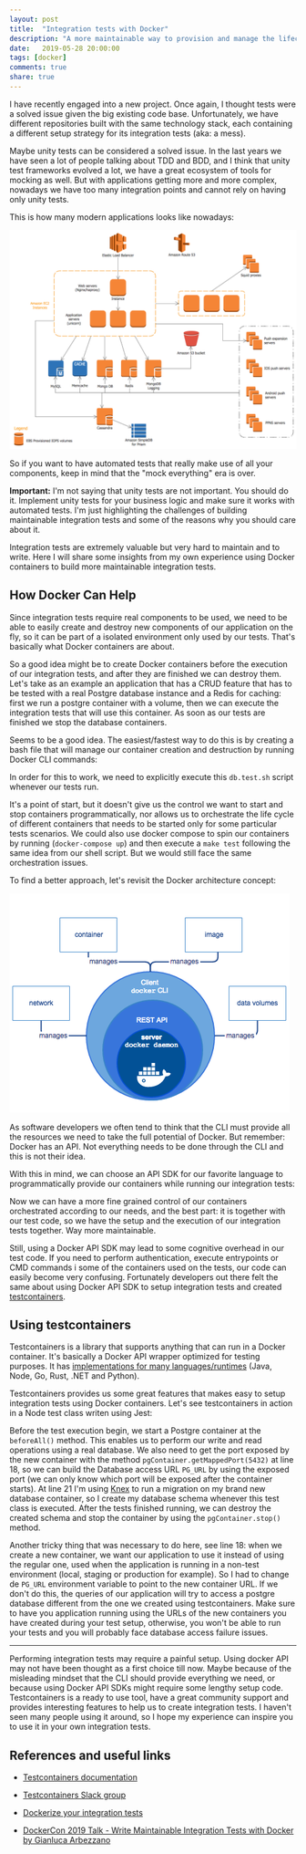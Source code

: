 ```yaml
---
layout: post
title:  "Integration tests with Docker"
description: "A more maintainable way to provision and manage the lifecycle of the dependencies that your application needs to run integration tests."
date:   2019-05-28 20:00:00
tags: [docker]
comments: true
share: true
---
```


I have recently engaged into a new project. Once again, I thought tests were a solved issue given the big existing code base. Unfortunately, we have different repositories built with the same technology stack, each containing a different setup strategy for its integration tests (aka: a mess). 

Maybe unity tests can be considered a solved issue. In the last years we have seen a lot of people talking about TDD and BDD, and I think that unity test frameworks evolved a lot, we have a great ecosystem of tools for mocking as well. But with applications getting more and more complex, nowadays we have too many integration points and cannot rely on having only unity tests.

This is how many modern applications looks like nowadays:

![Modern architecture](https://raw.githubusercontent.com/andreybleme/andreybleme.github.io/master/assets/img/modern-aws-architecture.png "Modern architecture")

So if you want to have automated tests that really make use of all your components, keep in mind that the "mock everything" era is over. 

**Important:** I'm not saying that unity tests are not important. You should do it. Implement unity tests for your business logic and make sure it works with automated tests. I'm just highlighting the challenges of building maintainable integration tests and some of the reasons why you should care about it.

Integration tests are extremely valuable but very hard to maintain and to write. Here I will share some insights from my own experience using Docker containers to build more maintainable integration tests.

How Docker Can Help
----

Since integration tests require real components to be used, we need to be able to easily create and destroy new components of our application on the fly, so it can be part of a isolated environment only used by our tests. That's basically what Docker containers are about.

So a good idea might be to create Docker containers before the execution of our integration tests, and after they are finished we can destroy them. Let's take as an example an application that has a CRUD feature that has to be tested with a real Postgre database instance and a Redis for caching: first we run a postgre container with a volume, then we can execute the integration tests that will use this container. As soon as our tests are finished we stop the database containers.

Seems to be a good idea. The easiest/fastest way to do this is by creating a bash file that will manage our container creation and destruction by running Docker CLI commands:

<script src="https://gist.github.com/andreybleme/a09098ef5b32e4ae1703e1e12ab2ab1f.js"></script>

In order for this to work, we need to explicitly execute this `db.test.sh` script whenever our tests run. 

It's a point of start, but it doesn't give us the control we want to start and stop containers programmatically, nor allows us to orchestrate the life cycle of different containers that needs to be started only for some particular tests scenarios. We could also use docker compose to spin our containers by running (`docker-compose up`) and then execute a `make test` following the same idea from our shell script. But we would still face the same orchestration issues.

To find a better approach, let's revisit the Docker architecture concept:

![Docker architecture](https://raw.githubusercontent.com/andreybleme/andreybleme.github.io/master/assets/img/docker-onion.png "Docker architecture")

As software developers we often tend to think that the CLI must provide all the resources we need to take the full potential of Docker. But remember: Docker has an API. Not everything needs to be done through the CLI and this is not their idea. 

With this in mind, we can choose an API SDK for our favorite language to programmatically provide our containers while running our integration tests:

<script src="https://gist.github.com/andreybleme/f383950338bda9a399e99839735cb39a.js"></script>

Now we can have a more fine grained control of our containers orchestrated according to our needs, and the best part: it is together with our test code, so we have the setup and the execution of our integration tests together. Way more maintainable.

Still, using a Docker API SDK may lead to some cognitive overhead in our test code. If you need to perform authentication, execute entrypoints or CMD commands i some of the containers used on the tests, our code can easily become very confusing. Fortunately developers out there felt the same about using Docker API SDK to setup integration tests and created [testcontainers](https://github.com/testcontainers).

Using testcontainers
----

Testcontainers is a library that supports anything that can run in a Docker container. It's basically a Docker API wrapper optimized for testing purposes. It has [implementations for many languages/runtimes](https://github.com/testcontainers) (Java, Node, Go, Rust, .NET and Python). 

Testcontainers provides us some great features that makes easy to setup integration tests using Docker containers. Let's see testcontainers in action in a Node test class writen using Jest:

<script src="https://gist.github.com/andreybleme/2f3c50b0ded2ab1ee9920bfcbe861381.js"></script>

Before the test execution begin, we start a Postgre container at the `beforeAll()` method. This enables us to perform our write and read operations using a real database. We also need to get the port exposed by the new container with the method `pgContainer.getMappedPort(5432)` at line 18, so we can build the Database access URL `PG_URL` by using the exposed port (we can only know which port will be exposed after the container starts). At line 21 I'm using [Knex](https://knexjs.org/) to run a migration on my brand new database container, so I create my database schema whenever this test class is executed. After the tests finished running, we can destroy the created schema and stop the container by using the `pgContainer.stop()` method.

Another tricky thing that was necessary to do here, see line 18: when we create a new container, we want our application to use it instead of using the regular one, used when the application is running in a non-test environment (local, staging or production for example). So I had to change de `PG_URL` environment variable to point to the new container URL. If we don't do this, the queries of our application will try to access a postgre database different from the one we created using testcontainers. Make sure to have you application running using the URLs of the new containers you have created during your test setup, otherwise, you won't be able to run your tests and you will probably face database access failure issues.

----

Performing integration tests may require a painful setup. Using docker API may not have been thought as a first choice till now. Maybe because of the misleading mindset that the CLI should provide everything we need, or because using Docker API SDKs might require some lengthy setup code. Testcontainers is a ready to use tool, have a great community support and provides interesting features to help us to create integration tests. I haven't seen many people using it around, so I hope my experience can inspire you to use it in your own integration tests.


References and useful links
-------------

- [Testcontainers documentation](https://www.testcontainers.org/)

- [Testcontainers Slack group](http://slack.testcontainers.org/)

- [Dockerize your integration tests](https://medium.zenika.com/dockerize-your-integration-tests-8d26a7425baa)

- [DockerCon 2019 Talk - Write Maintainable Integration Tests with Docker by Gianluca Arbezzano](https://speakerdeck.com/gianarb/dockercon-2019-write-maintainable-integration-tests-with-docker)
